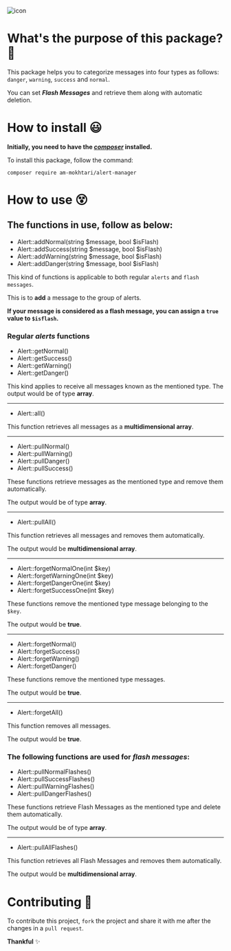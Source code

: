 ![icon](https://i.imgur.com/hoTCW6N.jpg)

# What's the purpose of this package? 🤔

This package helps you to categorize messages into four types as follows: `danger`, `warning`, `success` and `normal`.

You can set ***Flash Messages*** and retrieve them along with automatic deletion.

# How to install 😃

**Initially, you need to have the *[composer](https://composer.org)* installed.**

To install this package, follow the command:

```
composer require am-mokhtari/alert-manager
```

# How to use 😵

## The functions in use, follow as below:

- Alert::addNormal(string $message, bool $isFlash)
- Alert::addSuccess(string $message, bool $isFlash)
- Alert::addWarning(string $message, bool $isFlash)
- Alert::addDanger(string $message, bool $isFlash)

This kind of functions is applicable to both regular `alerts` and `flash messages`.

This is to **add** a message to the group of alerts.

**If your message is considered as a flash message, you can assign a `true` value to `$isflash`.**

### Regular *alerts* functions

- Alert::getNormal()
- Alert::getSuccess()
- Alert::getWarning()
- Alert::getDanger()

This kind applies to receive all messages known as the mentioned type.
The output would be of type **array**.

----

- Alert::all()

This function retrieves all messages as a **multidimensional array**.

----

- Alert::pullNormal()
- Alert::pullWarning()
- Alert::pullDanger()
- Alert::pullSuccess()

These functions retrieve messages as the mentioned type and remove them automatically.

The output would be of type **array**.

----

- Alert::pullAll()

This function retrieves all messages and removes them automatically.

The output would be **multidimensional array**.

----

- Alert::forgetNormalOne(int $key)
- Alert::forgetWarningOne(int $key)
- Alert::forgetDangerOne(int $key)
- Alert::forgetSuccessOne(int $key)

These functions remove the mentioned type message belonging to the `$key`.

The output would be **true**.

----

- Alert::forgetNormal()
- Alert::forgetSuccess()
- Alert::forgetWarning()
- Alert::forgetDanger()

These functions remove the mentioned type messages.

The output would be **true**.

----

- Alert::forgetAll()

This function removes all messages.

The output would be **true**.

### The following functions are used for *flash messages*:

- Alert::pullNormalFlashes()
- Alert::pullSuccessFlashes()
- Alert::pullWarningFlashes()
- Alert::pullDangerFlashes()

These functions retrieve Flash Messages as the mentioned type and delete them automatically.

The output would be of type **array**.

----

- Alert::pullAllFlashes()

This function retrieves all Flash Messages and removes them automatically.

The output would be **multidimensional array**.

# Contributing 🤝

To contribute this project, `fork` the project and share it with me after the changes in a `pull request`.

**Thankful** ✨
